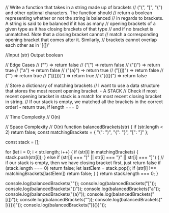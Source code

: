 // Write a function that takes in a string made up of brackets
// ("(", "[", "{") and other optional characters.  The function should
// return a boolean representing whether or not the string is balanced
// in regards to brackets.  A string is said to be balanced if it has as many
// opening brackets of a given type as it has closing brackets of that type
// and if no bracket is unmatched.  Note that a closing bracket cannot
// match a corresponding opening bracket that comes after it.  Similarly,
// brackets cannot overlap each other as in '[(])'

//Input (str) Output boolean

// Edge Cases
// ("") => return false
// ("[") => return false
// ("()") => return true
// ("a") => return false
// ("{a}") => return true
// ("[(])") => return false
// ("[]()") => return true
// ("[({})]") => return true
// ("[({})") => return false

// Store a dictionary of matching brackets
// I want to use a data structure that stores the most recent opening bracket. - A STACK
// Check if most recent opening bracket in stack is a match for most recent closing bracket in string.
// If our stack is empty, we matched all the brackets in the correct order! - return true, if length === 0

// Time Complexity
// O(n)

// Space Complexity
// O(n)
function balancedBrackets(str) {
  if (str.length < 2) return false;
  const matchingBrackets = {
    "(": ")",
    "{": "}",
    "[": "]"
  };

  const stack = [];

  for (let i = 0; i < str.length; i++) {
    if (str[i] in matchingBrackets) {
      stack.push(str[i]);
    } else if (str[i] === ")" || str[i] === "}" || str[i] === "]") {
      // if our stack is empty, then we have closing bracket first, just return false
      if (stack.length === 0) return false;
      let lastElem = stack.pop();
      if (str[i] !== matchingBrackets[lastElem]) return false;
    }
  }
  return stack.length === 0;
}

console.log(balancedBrackets(""));
console.log(balancedBrackets("["));
console.log(balancedBrackets("()"));
console.log(balancedBrackets("a"));
console.log(balancedBrackets("{a}"));
console.log(balancedBrackets("[(])"));
console.log(balancedBrackets("[]()"));
console.log(balancedBrackets("[({})]"));
console.log(balancedBrackets("[({})"));
